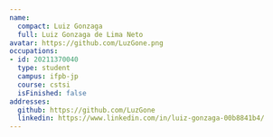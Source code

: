 ```yaml
---
name:
  compact: Luiz Gonzaga
  full: Luiz Gonzaga de Lima Neto
avatar: https://github.com/LuzGone.png
occupations:
- id: 20211370040
  type: student
  campus: ifpb-jp
  course: cstsi
  isFinished: false
addresses:
  github: https://github.com/LuzGone
  linkedin: https://www.linkedin.com/in/luiz-gonzaga-00b8841b4/
---
```

